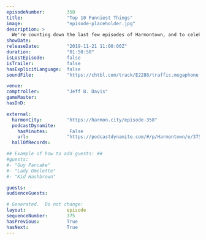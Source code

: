 ```yaml
---
episodeNumber:        358
title:                "Top 10 Funniest Things"
image:                "episode-placeholder.jpg"
description: >
  We're counting down the last few episodes of Harmontown, and to celebrate we're counting down the top ten funniest things. Nick Rutherford is back, it's Church's birthday, and Schrab sees how far he can push the show off the rails. Featuring Dan Harmon, Jeff Bryan Davis, Spencer Crittenden, Rob Schrab, Nick Rutherford and Church
showDate:             
releaseDate:          "2019-11-21 11:00:00Z"
duration:             "01:50:50"
isLostEpisode:        false
isTrailer:            false
hasExplicitLanguage:  false
soundFile:            "https://chtbl.com/track/E2288/traffic.megaphone.fm/STA1162720767.mp3?updated=1596569882"

venue:                
comptroller:          "Jeff B. Davis"
gameMaster:           
hasDnD:               

external:
  harmonCity:         "https://harmon.city/episode-358"
  podcastDynamite:
    hasMinutes:        False
    url:              "https://podcastdynamite.com/#/p/Harmontown/e/375/358"
  hallOfRecords:      

## Example of how to add guests: ##
#guests:
#- "Guy Pancake"
#- "Lady Omelette"
#- "Kid Hashbrown"

guests:
audienceGuests:

# Generated.  Do not change:
layout:               episode
sequenceNumber:       375
hasPrevious:          True
hasNext:              True
---
```


<!-- The episode description will be rendered here -->
<!-- Add your content below here -->

